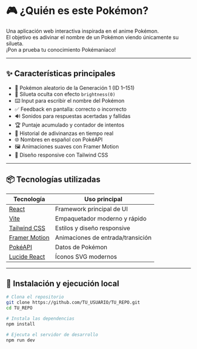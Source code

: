 # 🎮 ¿Quién es este Pokémon?

Una aplicación web interactiva inspirada en el anime Pokémon.  
El objetivo es adivinar el nombre de un Pokémon viendo únicamente su silueta.  
¡Pon a prueba tu conocimiento Pokémaniaco!

---

## ✨ Características principales

- 🎲 Pokémon aleatorio de la Generación 1 (ID 1–151)
- 👀 Silueta oculta con efecto `brightness(0)`
- ⌨️ Input para escribir el nombre del Pokémon
- ✅ Feedback en pantalla: correcto o incorrecto
- 🔊 Sonidos para respuestas acertadas y fallidas
- 🏆 Puntaje acumulado y contador de intentos
- 📜 Historial de adivinanzas en tiempo real
- 🌐 Nombres en español con PokéAPI
- 🖼️ Animaciones suaves con Framer Motion
- 🧩 Diseño responsive con Tailwind CSS

---

## 📦 Tecnologías utilizadas

| Tecnología       | Uso principal                    |
|------------------|----------------------------------|
| [React](https://reactjs.org/)        | Framework principal de UI        |
| [Vite](https://vitejs.dev/)          | Empaquetador moderno y rápido    |
| [Tailwind CSS](https://tailwindcss.com/) | Estilos y diseño responsive      |
| [Framer Motion](https://www.framer.com/motion/) | Animaciones de entrada/transición |
| [PokéAPI](https://pokeapi.co/)       | Datos de Pokémon                 |
| [Lucide React](https://lucide.dev/)  | Íconos SVG modernos              |

---

## 🚀 Instalación y ejecución local

```bash
# Clona el repositorio
git clone https://github.com/TU_USUARIO/TU_REPO.git
cd TU_REPO

# Instala las dependencias
npm install

# Ejecuta el servidor de desarrollo
npm run dev
